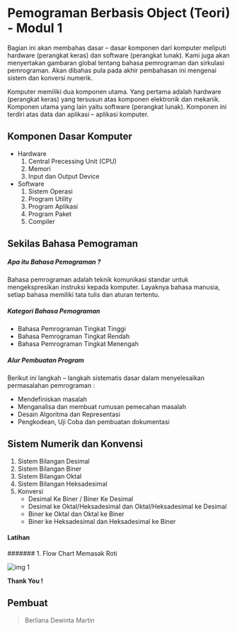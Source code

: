 # Pemograman Berbasis Object (Teori) - Modul 1
Bagian ini akan membahas dasar – dasar komponen dari komputer meliputi hardware (perangkat keras) dan software (perangkat lunak). Kami juga akan menyertakan gambaran global tentang bahasa pemrograman dan sirkulasi pemrograman. Akan dibahas pula pada akhir pembahasan ini mengenai sistem dan konversi numerik.

Komputer memiliki dua komponen utama. Yang pertama adalah hardware (perangkat keras) yang tersusun atas komponen elektronik dan mekanik.
Komponen utama yang lain yaitu software (perangkat lunak). Komponen ini terdiri atas data dan aplikasi – aplikasi komputer.

## Komponen Dasar Komputer
- Hardware
    1. Central Precessing Unit (CPU)
    2. Memori
    3. Input dan Output Device
- Software
    1. Sistem Operasi
    2. Program Utility
    3. Program Aplikasi
    4. Program Paket
    5. Compiler


## Sekilas Bahasa Pemograman
##### Apa itu Bahasa Pemograman ?
Bahasa pemrograman adalah teknik komunikasi standar untuk mengekspresikan instruksi kepada komputer. Layaknya bahasa manusia, setiap bahasa memiliki tata tulis dan aturan tertentu.

##### Kategori Bahasa Pemograman
- Bahasa Pemrograman Tingkat Tinggi
- Bahasa Pemrograman Tingkat Rendah
- Bahasa Pemrograman Tingkat Menengah

##### Alur Pembuatan Program
Berikut ini langkah – langkah sistematis dasar dalam menyelesaikan permasalahan pemrograman :
- Mendefiniskan masalah
- Menganalisa dan membuat rumusan pemecahan masalah
- Desain Algoritma dan Representasi
- Pengkodean, Uji Coba dan pembuatan dokumentasi

## Sistem Numerik dan Konvensi
1. Sistem Bilangan Desimal
2. Sistem Bilangan Biner
3. Sistem Bilangan Oktal
4. Sistem Bilangan Heksadesimal
5. Konversi
    - Desimal Ke Biner / Biner Ke Desimal
    - Desimal ke Oktal/Heksadesimal dan Oktal/Heksadesimal ke Desimal
    - Biner ke Oktal dan Oktal ke Biner
    - Biner ke Heksadesimal dan Heksadesimal ke Biner
    
#### Latihan

####### 1. Flow Chart Memasak Roti

![img 1](images/img1)


**Thank You !**
 
   ## Pembuat
   > Berliana Dewinta Martin
